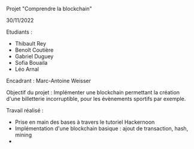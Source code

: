 Projet "Comprendre la blockchain"

30/11/2022

Etudiants :
- Thibault Rey
- Benoît Coutière
- Gabriel Duguey
- Sofia Bouaila
- Léo Arnal

Encadrant : Marc-Antoine Weisser

Objectif du projet : Implémenter une blockchain permettant la création d'une billetterie incorruptible, pour les évènements sportifs par exemple.

Travail réalisé :
- Prise en main des bases à travers le tutoriel Hackernoon
- Implémentation d'une blockchain basique : ajout de transaction, hash, mining
- 
